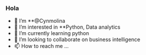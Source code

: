 ### Hola
- 👋  I’m **@Cynmolina
- 👀 I’m interested in **Python, Data analytics
- 🌱 I’m currently learning python
- 💞️ I’m looking to collaborate on business intelligence
- 📫 How to reach me ...

<!---
Cynmolina/Cynmolina is a ✨ special ✨ repository because its `README.md` (this file) appears on your GitHub profile.
You can click the Preview link to take a look at your changes.
--->
